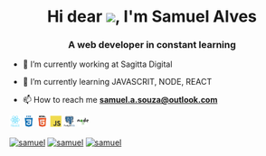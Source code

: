 <h1 align="center">Hi dear <img src="https://raw.githubusercontent.com/kaueMarques/kaueMarques/master/hi.gif" width="30px">, I'm Samuel Alves</h1>
<h3 align="center">A web developer in constant learning</h3>

- 🔭 I’m currently working at Sagitta Digital

- 🌱 I’m currently learning JAVASCRIT, NODE, REACT

- 📫 How to reach me **samuel.a.souza@outlook.com**

<p align="left">
<img src="https://raw.githubusercontent.com/devicons/devicon/master/icons/react/react-original-wordmark.svg" alt="react" width="20" height="20"/>
<img src="https://raw.githubusercontent.com/devicons/devicon/master/icons/css3/css3-plain-wordmark.svg" alt="css3"  width="20" height="20"/>
<img src="https://raw.githubusercontent.com/devicons/devicon/master/icons/html5/html5-original-wordmark.svg" alt="html5"  width="20" height="20"/>
<img src="https://raw.githubusercontent.com/devicons/devicon/master/icons/javascript/javascript-original.svg" alt="javascript" width="20" height="20"/>
<img src="https://raw.githubusercontent.com/devicons/devicon/master/icons/postgresql/postgresql-original-wordmark.svg" alt="postgresql" width="20" height="20"/>
<img src="https://raw.githubusercontent.com/devicons/devicon/master/icons/nodejs/nodejs-original-wordmark.svg" alt="nodejs" width="20" height="20"/></p><p align="center">
</p>

<a href="https://www.linkedin.com/in/samuel-alves-souza/" target="blank"><img align="center" src="https://cdn.jsdelivr.net/npm/simple-icons@3.0.1/icons/linkedin.svg" alt="samuel" height="20" width="20" /></a>
<a href="https://www.facebook.com/samuel.alvesdesouza.3975" target="blank"><img align="center" src="https://cdn.jsdelivr.net/npm/simple-icons@3.0.1/icons/facebook.svg" alt="samuel" height="20" width="20" /></a>
<a href="https://www.instagram.com/samu.a.souza/" target="blank"><img align="center" src="https://cdn.jsdelivr.net/npm/simple-icons@3.0.1/icons/instagram.svg" alt="samuel" height="20" width="20" /></a>
</p>

<!--
**samuasouza/samuasouza/** is a ✨ _special_ ✨ repository because its `README.md` (this file) appears on your GitHub profile.

Here are some ideas to get you started:

- 🔭 I’m currently working on ...
- 🌱 I’m currently learning ...
- 👯 I’m looking to collaborate on ...
- 🤔 I’m looking for help with ...
- 💬 Ask me about ...
- 📫 How to reach me: ...
- 😄 Pronouns: ...
- ⚡ Fun fact: ...
-->

